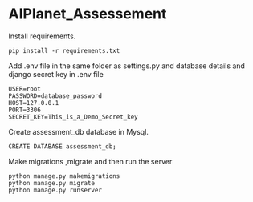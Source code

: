 # AIPlanet_Assessement
Install requirements.
```
pip install -r requirements.txt

```
Add .env file in the same folder as settings.py and database details and django secret key in .env file
```
USER=root
PASSWORD=database_password
HOST=127.0.0.1
PORT=3306
SECRET_KEY=This_is_a_Demo_Secret_key

```
Create assessment_db database in Mysql.

```
CREATE DATABASE assessment_db;

```
Make migrations ,migrate and then run the server
```
python manage.py makemigrations
python manage.py migrate
python manage.py runserver

```
